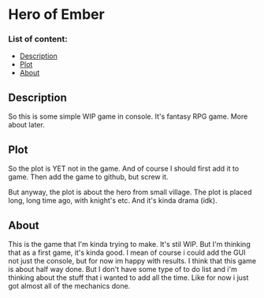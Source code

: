 # Hero of Ember
### List of content:
- [Description](#Description)
- [Plot](#Plot)
- [About](#About)
## Description
So this is some simple WIP game in console. It's fantasy RPG game. More about later.
## Plot
So the plot is YET not in the game. And of course I should first add it to game. Then add the game to github, but screw it. 

But anyway, the plot is about the hero from small village. The plot is placed long, long time ago, with knight's etc. And it's kinda drama (idk).
## About
This is the game that I'm kinda trying to make. It's stil WIP. But I'm thinking that as a first game, it's kinda good. I mean of course i could add the GUI not just the console, but for now im happy with results.
I think that this game is about half way done. But I don't have some type of to do list and i'm thinking about the stuff that i wanted to add all the time. Like for now i just got almost all of the mechanics done.
